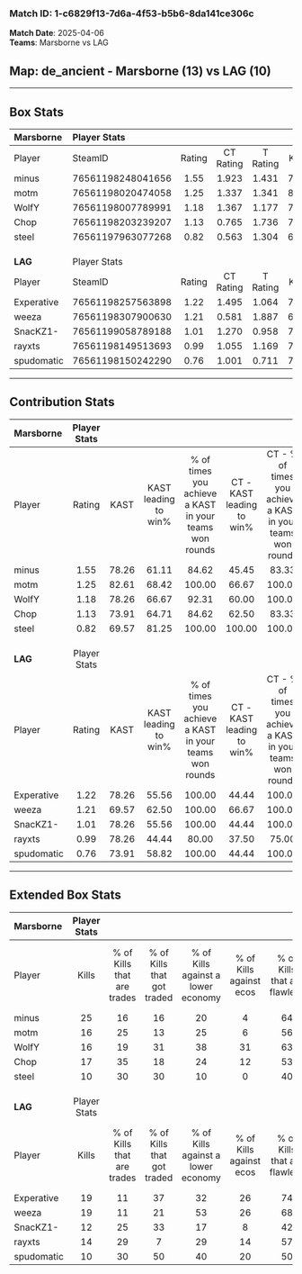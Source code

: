 ### Match ID: 1-c6829f13-7d6a-4f53-b5b6-8da141ce306c  
**Match Date**: 2025-04-06  
**Teams**: Marsborne vs LAG  

## **Map**: de_ancient - Marsborne (13) vs LAG (10)  
---  

## Box Stats  

| **Marsborne** | Player Stats      |        |           |          |       |       |       |         |        |      |     |
| :- | :- | :-: | :-: | :-: | :-: | :-: | :-: | :-: | :-: | :-: | :-: |
| Player        | SteamID           | Rating | CT Rating | T Rating | KAST  |  ADR  | Kills | Assists | Deaths | K/D  | HS% |
| minus         | 76561198248041656 |  1.55  |   1.923   |  1.431   | 78.26 | 108.9 |  25   |    5    |   17   | 1.47 | 40  |
| motm          | 76561198020474058 |  1.25  |   1.337   |  1.341   | 82.61 | 72.0  |  16   |    2    |   11   | 1.45 | 56  |
| WolfY         | 76561198007789991 |  1.18  |   1.367   |  1.177   | 78.26 | 80.5  |  16   |    9    |   15   | 1.07 | 37  |
| Chop          | 76561198203239207 |  1.13  |   0.765   |  1.736   | 73.91 | 69.5  |  17   |    4    |   15   | 1.13 | 41  |
| steel         | 76561197963077268 |  0.82  |   0.563   |  1.304   | 69.57 | 64.1  |  10   |    9    |   16   | 0.63 | 50  |
|               |                   |        |           |          |       |       |       |         |        |      |     |
|               |                   |        |           |          |       |       |       |         |        |      |     |
|               |                   |        |           |          |       |       |       |         |        |      |     |
| **LAG**       | Player Stats      |        |           |          |       |       |       |         |        |      |     |
| Player        | SteamID           | Rating | CT Rating | T Rating | KAST  |  ADR  | Kills | Assists | Deaths | K/D  | HS% |
| Experative    | 76561198257563898 |  1.22  |   1.495   |  1.064   | 78.26 | 89.7  |  19   |    7    |   19   | 1.00 | 52  |
| weeza         | 76561198307900630 |  1.21  |   0.581   |  1.887   | 69.57 | 89.4  |  19   |    3    |   16   | 1.19 | 57  |
| SnacKZ1-      | 76561199058789188 |  1.01  |   1.270   |  0.958   | 78.26 | 68.0  |  12   |    8    |   14   | 0.86 | 58  |
| rayxts        | 76561198149513693 |  0.99  |   1.055   |  1.169   | 78.26 | 64.9  |  14   |    5    |   17   | 0.82 | 42  |
| spudomatic    | 76561198150242290 |  0.76  |   1.001   |  0.711   | 73.91 | 52.1  |  10   |    7    |   18   | 0.56 | 20  |
---  

## Contribution Stats  

| **Marsborne** | Player Stats |       |                      |                                                        |                           |                                                             |                          |                                                            |
| :- | :-: | :-: | :-: | :-: | :-: | :-: | :-: | :-: |
| Player        |    Rating    | KAST  | KAST leading to win% | % of times you achieve a KAST in your teams won rounds | CT - KAST leading to win% | CT - % of times you achieve a KAST in your teams won rounds | T - KAST leading to win% | T - % of times you achieve a KAST in your teams won rounds |
| minus         |     1.55     | 78.26 |        61.11         |                         84.62                          |           45.45           |                            83.33                            |          85.71           |                           85.71                            |
| motm          |     1.25     | 82.61 |        68.42         |                         100.00                         |           66.67           |                           100.00                            |          70.00           |                           100.00                           |
| WolfY         |     1.18     | 78.26 |        66.67         |                         92.31                          |           60.00           |                           100.00                            |          75.00           |                           85.71                            |
| Chop          |     1.13     | 73.91 |        64.71         |                         84.62                          |           62.50           |                            83.33                            |          66.67           |                           85.71                            |
| steel         |     0.82     | 69.57 |        81.25         |                         100.00                         |          100.00           |                           100.00                            |          70.00           |                           100.00                           |
|               |              |       |                      |                                                        |                           |                                                             |                          |                                                            |
|               |              |       |                      |                                                        |                           |                                                             |                          |                                                            |
|               |              |       |                      |                                                        |                           |                                                             |                          |                                                            |
| **LAG**       | Player Stats |       |                      |                                                        |                           |                                                             |                          |                                                            |
| Player        |    Rating    | KAST  | KAST leading to win% | % of times you achieve a KAST in your teams won rounds | CT - KAST leading to win% | CT - % of times you achieve a KAST in your teams won rounds | T - KAST leading to win% | T - % of times you achieve a KAST in your teams won rounds |
| Experative    |     1.22     | 78.26 |        55.56         |                         100.00                         |           44.44           |                           100.00                            |          66.67           |                           100.00                           |
| weeza         |     1.21     | 69.57 |        62.50         |                         100.00                         |           66.67           |                           100.00                            |          60.00           |                           100.00                           |
| SnacKZ1-      |     1.01     | 78.26 |        55.56         |                         100.00                         |           44.44           |                           100.00                            |          66.67           |                           100.00                           |
| rayxts        |     0.99     | 78.26 |        44.44         |                         80.00                          |           37.50           |                            75.00                            |          50.00           |                           83.33                            |
| spudomatic    |     0.76     | 73.91 |        58.82         |                         100.00                         |           44.44           |                           100.00                            |          75.00           |                           100.00                           |
---  

## Extended Box Stats  

| **Marsborne** | Player Stats |                            |                            |                                    |                         |                              |                                 |        |                             |                                     |                          |                               |                            |
| :- | :-: | :-: | :-: | :-: | :-: | :-: | :-: | :-: | :-: | :-: | :-: | :-: | :-: |
| Player        |    Kills     | % of Kills that are trades | % of Kills that got traded | % of Kills against a lower economy | % of Kills against ecos | % of Kills that are flawless | % of Kills that are close duels | Deaths | % of Deaths that get traded | % of Deaths against a lower economy | % of Deaths against ecos | % of Deaths that are flawless | % of Deaths that are close |
| minus         |      25      |             16             |             16             |                 20                 |            4            |              64              |                4                |   17   |             35              |                 24                  |            6             |              47               |             12             |
| motm          |      16      |             25             |             13             |                 25                 |            6            |              56              |               13                |   11   |             27              |                 18                  |            9             |              73               |             9              |
| WolfY         |      16      |             19             |             31             |                 38                 |           31            |              63              |                6                |   15   |             27              |                 33                  |            13            |              73               |             0              |
| Chop          |      17      |             35             |             18             |                 24                 |           12            |              53              |                0                |   15   |             27              |                 20                  |            7             |              67               |             7              |
| steel         |      10      |             30             |             30             |                 10                 |            0            |              40              |                0                |   16   |             25              |                 25                  |            13            |              50               |             6              |
|               |              |                            |                            |                                    |                         |                              |                                 |        |                             |                                     |                          |                               |                            |
|               |              |                            |                            |                                    |                         |                              |                                 |        |                             |                                     |                          |                               |                            |
|               |              |                            |                            |                                    |                         |                              |                                 |        |                             |                                     |                          |                               |                            |
| **LAG**       | Player Stats |                            |                            |                                    |                         |                              |                                 |        |                             |                                     |                          |                               |                            |
| Player        |    Kills     | % of Kills that are trades | % of Kills that got traded | % of Kills against a lower economy | % of Kills against ecos | % of Kills that are flawless | % of Kills that are close duels | Deaths | % of Deaths that get traded | % of Deaths against a lower economy | % of Deaths against ecos | % of Deaths that are flawless | % of Deaths that are close |
| Experative    |      19      |             11             |             37             |                 32                 |           26            |              74              |                5                |   19   |             11              |                 26                  |            11            |              53               |             5              |
| weeza         |      19      |             11             |             21             |                 53                 |           26            |              68              |                5                |   16   |             13              |                 13                  |            6             |              50               |             6              |
| SnacKZ1-      |      12      |             25             |             33             |                 17                 |            8            |              42              |                0                |   14   |             29              |                 14                  |            0             |              50               |             0              |
| rayxts        |      14      |             29             |             7              |                 29                 |           14            |              57              |                0                |   17   |             29              |                 18                  |            6             |              71               |             6              |
| spudomatic    |      10      |             30             |             50             |                 40                 |           20            |              50              |               30                |   18   |             22              |                 11                  |            0             |              61               |             6              |
